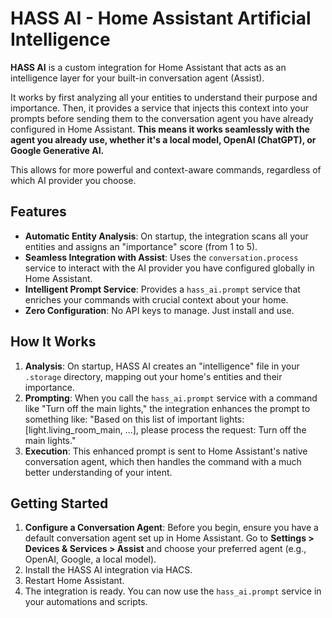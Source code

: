 # HASS AI - Home Assistant Artificial Intelligence

**HASS AI** is a custom integration for Home Assistant that acts as an intelligence layer for your built-in conversation agent (Assist).

It works by first analyzing all your entities to understand their purpose and importance. Then, it provides a service that injects this context into your prompts before sending them to the conversation agent you have already configured in Home Assistant. **This means it works seamlessly with the agent you already use, whether it's a local model, OpenAI (ChatGPT), or Google Generative AI.**

This allows for more powerful and context-aware commands, regardless of which AI provider you choose.

## Features

- **Automatic Entity Analysis**: On startup, the integration scans all your entities and assigns an "importance" score (from 1 to 5).
- **Seamless Integration with Assist**: Uses the `conversation.process` service to interact with the AI provider you have configured globally in Home Assistant.
- **Intelligent Prompt Service**: Provides a `hass_ai.prompt` service that enriches your commands with crucial context about your home.
- **Zero Configuration**: No API keys to manage. Just install and use.

## How It Works

1.  **Analysis**: On startup, HASS AI creates an "intelligence" file in your `.storage` directory, mapping out your home's entities and their importance.
2.  **Prompting**: When you call the `hass_ai.prompt` service with a command like "Turn off the main lights," the integration enhances the prompt to something like: "Based on this list of important lights: [light.living_room_main, ...], please process the request: Turn off the main lights."
3.  **Execution**: This enhanced prompt is sent to Home Assistant's native conversation agent, which then handles the command with a much better understanding of your intent.

## Getting Started

1.  **Configure a Conversation Agent**: Before you begin, ensure you have a default conversation agent set up in Home Assistant. Go to **Settings > Devices & Services > Assist** and choose your preferred agent (e.g., OpenAI, Google, a local model).
2.  Install the HASS AI integration via HACS.
3.  Restart Home Assistant.
4.  The integration is ready. You can now use the `hass_ai.prompt` service in your automations and scripts.